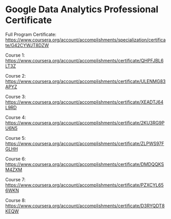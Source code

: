 # Google Data Analytics Professional Certificate

Full Program Certificate: https://www.coursera.org/account/accomplishments/specialization/certificate/G42CYWJT8DZW

Course 1: https://www.coursera.org/account/accomplishments/certificate/QHPFJBL6LT3Z

Course 2: https://www.coursera.org/account/accomplishments/certificate/ULENMG83APYZ

Course 3: https://www.coursera.org/account/accomplishments/certificate/XEADTJ64L9RD

Course 4: https://www.coursera.org/account/accomplishments/certificate/2KU3RG9PU6N5

Course 5: https://www.coursera.org/account/accomplishments/certificate/ZLPWS97FGLHH

Course 6: https://www.coursera.org/account/accomplishments/certificate/DMDQQKSM4ZXM

Course 7: https://www.coursera.org/account/accomplishments/certificate/PZXCYL656WKN

Course 8: https://www.coursera.org/account/accomplishments/certificate/D3RYQDT8KEQW
